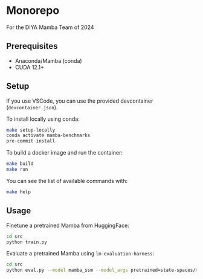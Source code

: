 # Monorepo

For the DIYA Mamba Team of 2024

## Prerequisites

- Anaconda/Mamba (conda)
- CUDA 12.1+

## Setup

If you use VSCode, you can use the provided devcontainer (`devcontainer.json`).

To install locally using conda:

```bash
make setup-locally
conda activate mamba-benchmarks
pre-commit install
```

To build a docker image and run the container:

```bash
make build
make run
```

You can see the list of available commands with:

```bash
make help
```

## Usage

Finetune a pretrained Mamba from HuggingFace:

```bash
cd src
python train.py
```

Evaluate a pretrained Mamba using `lm-evaluation-harness`:

```bash
cd src
python eval.py --model mamba_ssm --model_args pretrained=state-spaces/mamba-130m --tasks hellaswag --device cuda --batch_size 32
```

